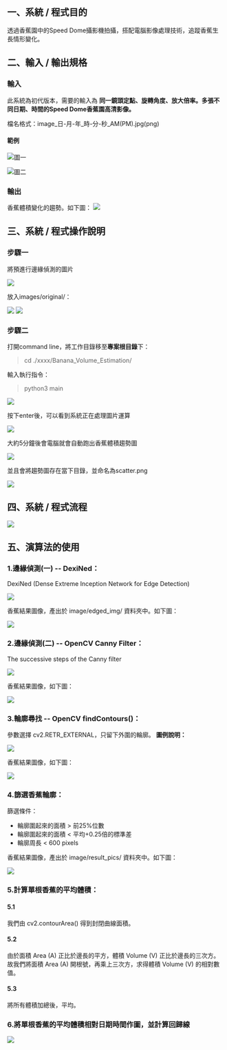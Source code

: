 ## 一、系統 / 程式目的
透過香蕉園中的Speed Dome攝影機拍攝，搭配電腦影像處理技術，追蹤香蕉生長情形變化。

## 二、輸入 / 輸出規格
### 輸入
此系統為初代版本，需要的輸入為
<b>同一鏡頭定點、旋轉角度、放大倍率。多張不同日期、時間的Speed Dome香蕉園高清影像。
</b>
<p>檔名格式：image_日-月-年_時-分-秒_AM(PM).jpg(png)</p>

#### 範例

![圖一](data/day/image_23-06-2020_01-00-52_PM.jpg)

![圖二](data/night/image_23-06-2020_01-00-38_AM.jpg)


### 輸出
香蕉體積變化的趨勢。如下圖：
![](scatter.png)

## 三、系統 / 程式操作說明

### 步驟一
將預進行邊緣偵測的圖片

![](data/night/image_23-06-2020_01-00-38_AM.jpg)

放入images/original/：

![](document_img/pic1.png)
![](document_img/pic10.png)

### 步驟二
打開command line，將工作目錄移至<b>專案根目錄</b>下：
>cd ./xxxx/Banana_Volume_Estimation/

輸入執行指令：

> python3 main

![](document_img/pic3.png)

按下enter後，可以看到系統正在處理圖片運算

![](document_img/pic4.png)

大約5分鐘後會電腦就會自動跑出香蕉體積趨勢圖

![](document_img/pic5.png)

並且會將趨勢圖存在當下目錄，並命名為scatter.png

![](document_img/pic2.png)

## 四、系統 / 程式流程

![](document_img/banana_volume_estimate-3.png)

## 五、演算法的使用
### 1.邊緣偵測(一) -- DexiNed：

DexiNed (Dense Extreme Inception Network for Edge Detection)

![](document_img/DexiNed.png)

香蕉結果圖像，產出於 image/edged_img/ 資料夾中。如下圖：

![](images/edged_img/image_14-06-2020_01-00-39_AM.png)

### 2.邊緣偵測(二) -- OpenCV Canny Filter：
The successive steps of the Canny filter

![](document_img/pic6.png)

香蕉結果圖像，如下圖：

![](document_img/pic7.png)


### 3.輪廓尋找 -- OpenCV findContours()：
參數選擇 cv2.RETR_EXTERNAL，只留下外圍的輪廓。
<b>圖例說明：</b>

![](document_img/pic8.png)

香蕉結果圖像，如下圖：

![](document_img/pic9.png)

### 4.篩選香蕉輪廓：
篩選條件：
* 輪廓圍起來的面積 > 前25%位數
* 輪廓圍起來的面積 < 平均+0.25倍的標準差
* 輪廓周長 < 600 pixels

香蕉結果圖像，產出於 image/result_pics/ 資料夾中。如下圖：

![](images/result_pics/res_image_24-06-2020_01-00-33_AM.png)

### 5.計算單根香蕉的平均體積：
#### 5.1
我們由 cv2.contourArea() 得到封閉曲線面積。
#### 5.2
由於面積 Area (A) 正比於邊長的平方，體積 Volume (V) 正比於邊長的三次方。
故我們將面積 Area (A) 開根號，再乘上三次方，求得體積 Volume (V) 的相對數值。

#### 5.3
將所有體積加總後，平均。

### 6.將單根香蕉的平均體積相對日期時間作圖，並計算回歸線

![](scatter.png)

